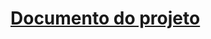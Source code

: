 # [Documento do projeto](https://docs.google.com/document/d/1CFExYNyJDKJ8UhXuc0uj24qyYqf_Q43nj8TuDknt2wA/)
